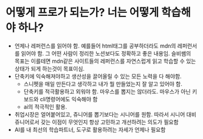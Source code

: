 # 어떻게 프로가 되는가? 너는 어떻게 학습해야 하나?

- 언제나 레퍼런스를 읽어야 함. 예를들어 html태그를 공부하더라도 mdn의 레퍼런서를 읽어야 함. 그 어떤 사람이 정리한 노션보다도 정확하고 좋은 내용임. 슬비쌤의 목표는 이를테면 mdn같은 사이트들의 레퍼런스를 자연스럽게 읽고 학습할 수 있는 상태가 되게 하는것이 목표이심.
- 단축키에 익숙해져야하고 생산성을 끌어올릴 수 있는 모든 노력을 다 해야함.
  - 스니펫을 매일 만든다고 생각하고 내가 뭘 만들었는지 잘 알고 있어야 함.
  - 단축키를 적극활용하고 외워야 함. 마우스를 뽑지는 않더라도. 마우스가 아닌 키보드와 cli명령어에도 익숙해야 함
  - ai의 적극적인 활용.
- 취업시장은 얼어붙어있고, 쥬니어를 뽑기보다는 시니어를 원함. 따라서 시니어 대비 쥬니어로서 갖는 이점이 무엇인지 항상 고민하고 개선하려는 의도가 필요함
- AI를 내 최선의 학습파트너, 도구로 활용하려는 자세가 언제나 필요함
